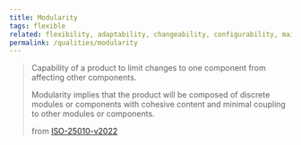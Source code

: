 ```yaml
---
title: Modularity
tags: flexible
related: flexibility, adaptability, changeability, configurability, maintainability, modifiability
permalink: /qualities/modularity
---
```


>Capability of a product to limit changes to one component from affecting other components.
>
>Modularity implies that the product will be composed of discrete modules or components with cohesive content and minimal coupling to other modules or components.
>
>from [ISO-25010-v2022](/references/#iso-25010-2022)